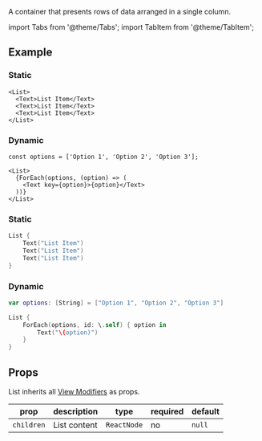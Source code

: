 ---
---

A container that presents rows of data arranged in a single column.

import Tabs from '@theme/Tabs';
import TabItem from '@theme/TabItem';

## Example

<Tabs>
<TabItem value="srn" label="swiftui-react-native">

### Static

```tsx
<List>
  <Text>List Item</Text>
  <Text>List Item</Text>
  <Text>List Item</Text>
</List>
```

### Dynamic

```tsx
const options = ['Option 1', 'Option 2', 'Option 3'];
```

```tsx
<List>
  {ForEach(options, (option) => (
    <Text key={option}>{option}</Text>
  ))}
</List>
```

</TabItem>
<TabItem value="swiftui" label="SwiftUI">

### Static

```swift
List {
    Text("List Item")
    Text("List Item")
    Text("List Item")
}
```

### Dynamic

```swift
var options: [String] = ["Option 1", "Option 2", "Option 3"]
```

```swift
List {
    ForEach(options, id: \.self) { option in
        Text("\(option)")
    }
}
```

</TabItem>
</Tabs>

## Props

List inherits all [View Modifiers](../modifiers#view-modifiers) as props.

| prop       | description  | type        | required | default |
| ---------- | ------------ | ----------- | -------- | ------- |
| `children` | List content | `ReactNode` | no       | `null`  |
